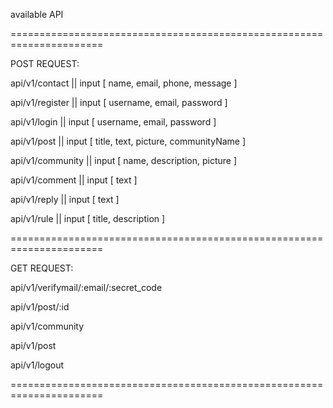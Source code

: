 available API


======================================================================


POST REQUEST:

api/v1/contact                  ||              input [ name, email, phone, message ]

api/v1/register                 ||              input [ username, email, password ]

api/v1/login                    ||              input [ username, email, password ]

api/v1/post                     ||              input [ title, text, picture, communityName ]

api/v1/community                ||              input [ name, description, picture ]

api/v1/comment                  ||              input [ text ]

api/v1/reply                    ||              input [ text ]

api/v1/rule                     ||              input [ title, description ]


======================================================================


GET REQUEST:


api/v1/verifymail/:email/:secret_code

api/v1/post/:id

api/v1/community


api/v1/post

api/v1/logout


======================================================================
